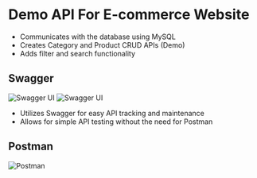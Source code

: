 # Demo API For E-commerce Website
- Communicates with the database using MySQL
- Creates Category and Product CRUD APIs (Demo)
- Adds filter and search functionality

## Swagger
![Swagger UI](https://i.postimg.cc/jjmRjPVp/1.png)
![Swagger UI](https://i.postimg.cc/gjqp47wp/2.png)
- Utilizes Swagger for easy API tracking and maintenance
- Allows for simple API testing without the need for Postman

## Postman
![Postman](https://i.postimg.cc/Gpr2CkCq/Postman.png)
